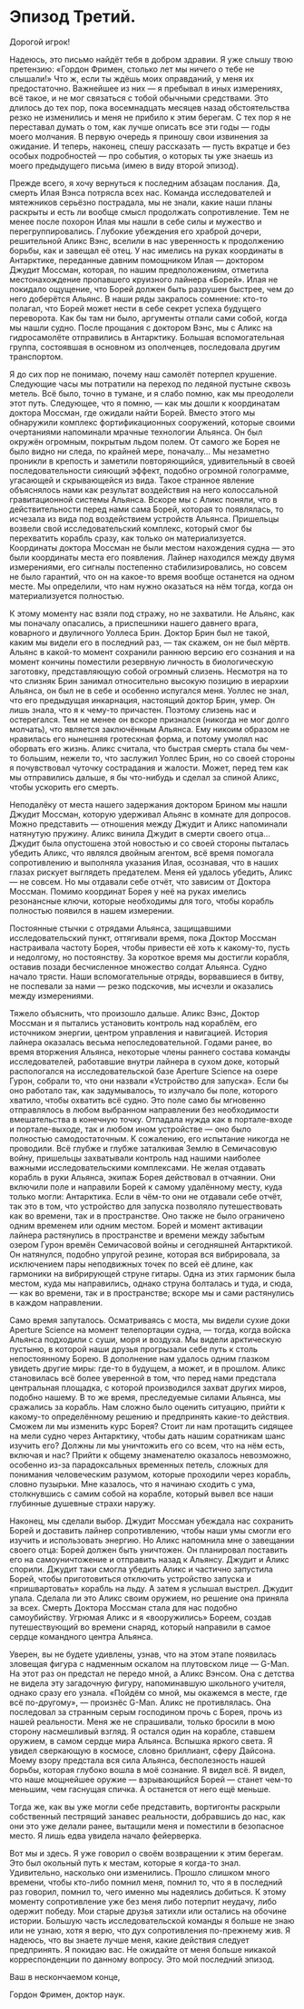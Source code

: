 # Эпизод Третий.

Дорогой игрок!

Надеюсь, это письмо найдёт тебя в добром здравии. Я уже слышу твою претензию: «Гордон Фримен, столько лет мы ничего о тебе не слышали!» Что ж, если ты ждёшь моих оправданий, у меня их предостаточно. Важнейшее из них — я пребывал в иных измерениях, всё такое, и не мог связаться с тобой обычными средствами. Это длилось до тех пор, пока восемнадцать месяцев назад обстоятельства резко не изменились и меня не прибило к этим берегам. С тех пор я не переставал думать о том, как лучше описать все эти годы — годы моего молчания. В первую очередь я приношу свои извинения за ожидание. И теперь, наконец, спешу рассказать — пусть вкратце и без особых подробностей — про события, о которых ты уже знаешь из моего предыдущего письма (имею в виду второй эпизод).

Прежде всего, я хочу вернуться к последним абзацам послания. Да, смерть Илая Вэнса потрясла всех нас. Команда исследователей и мятежников серьёзно пострадала, мы не знали, какие наши планы раскрыты и есть ли вообще смысл продолжать сопротивление. Тем не менее после похорон Илая мы нашли в себе силы и мужество и перегруппировались. Глубокие убеждения его храброй дочери, решительной Аликс Вэнс, вселили в нас уверенность к продолжению борьбы, как и завещал её отец. У нас имелись на руках координаты в Антарктике, переданные давним помощником Илая — доктором Джудит Моссман, которая, по нашим предположениям, отметила местонахождение пропавшего круизного лайнера «Борей». Илая не покидало ощущение, что Борей должен быть разрушен быстрее, чем до него доберётся Альянс. В наши ряды закралось сомнение: кто-то полагал, что Борей может нести в себе секрет успеха будущего переворота. Как бы там ни было, аргументы отпали сами собой, когда мы нашли судно. После прощания с доктором Вэнс, мы с Аликс на гидросамолёте отправились в Антарктику. Большая вспомогательная группа, состоявшая в основном из ополченцев, последовала другим транспортом.

Я до сих пор не понимаю, почему наш самолёт потерпел крушение. Следующие часы мы потратили на переход по ледяной пустыне сквозь метель. Всё было, точно в тумане, и я слабо помню, как мы преодолели этот путь. Следующее, что я помню, — как мы дошли к координатам доктора Моссман, где ожидали найти Борей. Вместо этого мы обнаружили комплекс фортификационных сооружений, которые своими очертаниями напоминали мрачные технологии Альянса. Он был окружён огромным, покрытым льдом полем. От самого же Борея не было видно ни следа, по крайней мере, поначалу… Мы незаметно проникли в крепость и заметили повторяющийся, удивительный в своей последовательности сияющий эффект, подобно огромной голограмме, угасающей и скрывающейся из вида. Такое странное явление объяснялось нами как результат воздействия на него колоссальной гравитационной системы Альянса. Вскоре мы с Аликс поняли, что в действительности перед нами сама Борей, которая то появлялась, то исчезала из вида под воздействием устройств Альянса. Пришельцы возвели свой исследовательский комплекс, который смог бы перехватить корабль сразу, как только он материализуется. Координаты доктора Моссман не были местом нахождения судна — это были координаты места его появления. Лайнер находился между двумя измерениями, его сигналы постепенно стабилизировались, но совсем не было гарантий, что он на какое-то время вообще останется на одном месте. Мы определили, что нам нужно оказаться на нём тогда, когда он материализуется полностью.

К этому моменту нас взяли под стражу, но не захватили. Не Альянс, как мы поначалу опасались, а приспешники нашего давнего врага, коварного и двуличного Уоллеса Брин. Доктор Брин был не такой, каким мы видели его в последний раз, — так скажем, он не был мёртв. Альянс в какой-то момент сохранили раннюю версию его сознания и на момент кончины поместили резервную личность в биологическую заготовку, представляющую собой огромный слизень. Несмотря на то что слизняк Брин занимал относительно высокую позицию в иерархии Альянса, он был не в себе и особенно испугался меня. Уоллес не знал, что его предыдущая инкарнация, настоящий доктор Брин, умер. Он лишь знала, что я к чему-то причастен. Поэтому слизень нас и остерегался. Тем не менее он вскоре признался (никогда не мог долго молчать), что является заключённым Альянса. Ему никоим образом не нравилась его нынешняя гротескная форма, и потому умолял нас оборвать его жизнь. Аликс считала, что быстрая смерть стала бы чем-то большим, нежели то, что заслужил Уоллес Брин, но со своей стороны я почувствовал чуточку сострадания и жалости. Может, перед тем как мы отправились дальше, я бы что-нибудь и сделал за спиной Аликс, чтобы ускорить его смерть.

Неподалёку от места нашего задержания доктором Брином мы нашли Джудит Моссман, которую удерживал Альянс в комнате для допросов. Можно представить — отношения между Джудит и Аликс напоминали натянутую пружину. Аликс винила Джудит в смерти своего отца… Джудит была опустошена этой новостью и со своей стороны пыталась убедить Аликс, что являлся двойным агентом, всё время помогала сопротивлению и выполняла указания Илая, осознавая, что в наших глазах рискует выглядеть предателем. Меня ей удалось убедить, Аликс — не совсем. Но мы отдавали себе отчёт, что зависим от Доктора Моссман. Помимо координат Борея у неё на руках имелись резонансные ключи, которые необходимы для того, чтобы корабль полностью появился в нашем измерении.

Постоянные стычки с отрядами Альянса, защищавшими исследовательский пункт, оттягивали время, пока Доктор Моссман настраивала частоту Борея, чтобы привести её хоть к какому-то, пусть и недолгому, но постоянству. За короткое время мы достигли корабля, оставив позади бесчисленное множество солдат Альянса. Судно начало трясти. Наши вспомогательные отряды, ворвавшиеся в битву, не поспевали за нами — резко подскочив, мы исчезли и оказались между измерениями.

Тяжело объяснить, что произошло дальше. Аликс Вэнс, Доктор Моссман и я пытались установить контроль над кораблём, его источником энергии, центром управления и навигацией. История лайнера оказалась весьма непоследовательной. Годами ранее, во время вторжения Альянса, некоторые члены раннего состава команды исследователей, работавшие внутри лайнера в сухом доке, который распологался на исследовательской базе Aperture Science на озере Гурон, собрали то, что они назвали «Устройство для запуска». Если бы оно работало так, как задумывалось, то излучало бы поле, которого хватило, чтобы охватить всё судно. Это поле само бы мгновенно отправлялось в любом выбранном направлении без необходимости вмешательства в конечную точку. Отпадала нужда как в портале-входе и портале-выходе, так и любом ином устройстве — оно было полностью самодостаточным. К сожалению, его испытание никогда не проводили. Всё глубже и глубже заталкивая Землю в Семичасовую войну, пришельцы захватывали контроль над нашими наиболее важными исследовательскими комплексами. Не желая отдавать корабль в руки Альянса, экипаж Борея действовал в отчаянии. Они включили поле и направили Борей к самому удалённому месту, куда только могли: Антарктика. Если в чём-то они не отдавали себе отчёт, так это в том, что устройство для запуска позволяло путешествовать как во времени, так и в пространстве. Оно также не было ограничено одним временем или одним местом. Борей и момент активации лайнера растянулись в пространстве и времени между забытым озером Гурон времён Семичасовой войны и сегодняшней Антарктикой. Он натянулся, подобно упругой резине, которая вся вибрировала, за исключением пары неподвижных точек по всей её длине, как гармоники на вибрирующей струне гитары. Одна из этих гармоник была местом, куда мы направились, однако струна болталась и туда, и сюда, — как во времени, так и в пространстве; вскоре мы и сами растянулись в каждом направлении.

Само время запуталось. Осматриваясь с моста, мы видели сухие доки Aperture Science на момент телепортации судна, — тогда, когда войска Альянса подходили с суши, моря и воздуха. Мы видели арктическую пустыню, в которой наши друзья прогрызали себе путь к столь непостоянному Борею. В дополнение нам удалось одним глазком увидеть другие миры: где-то в будущем, а может, и в прошлом. Аликс становилась всё более уверенной в том, что перед нами предстала центральная площадка, с которой производился захват других миров, подобно нашему. В то же время, преследуемые силами Альянса, мы сражались за корабль. Нам сложно было оценить ситуацию, прийти к какому-то определённому решению и предпринять какие-то действия. Сможем ли мы изменить курс Борея? Стоит ли нам протащить сидящее на мели судно через Антарктику, чтобы дать нашим соратникам шанс изучить его? Должны ли мы уничтожить его со всем, что на нём есть, включая и нас? Прийти к общему знаменателю оказалось невозможно, особенно из-за парадоксальных временных петель, сложных для понимания человеческим разумом, которые проходили через корабль, словно пузырьки. Мне казалось, что я начинаю сходить с ума, столкнувшись с самим собой на корабле, который вывел все наши глубинные душевные страхи наружу.

Наконец, мы сделали выбор. Джудит Моссман убеждала нас сохранить Борей и доставить лайнер сопротивлению, чтобы наши умы смогли его изучить и использовать энергию. Но Аликс напомнила мне о завещании своего отца: Борей должен быть уничтожен. Он планировал поставить его на самоуничтожение и отправить назад к Альянсу. Джудит и Аликс спорили. Джудит таки смогла убедить Аликс и частично запустила Борей, чтобы приготовиться отключить устройство запуска и «пришвартовать» корабль на льду. А затем я услышал выстрел. Джудит упала. Сделала ли это Аликс своим оружием, но решение она приняла за всех. Смерть Доктора Моссман стала для нас подобно самоубийству. Угрюмая Аликс и я «вооружились» Бореем, создав путешествующий во времени снаряд, который направили в самое сердце командного центра Альянса.

Уверен, вы не будете удивлены, узнав, что на этом этапе появилась зловещая фигура с надменным оскалом на плутовском лице — G-Man. На этот раз он предстал не передо мной, а Аликс Вэнсом. Она с детства не видела эту загадочную фигуру, напоминавшую школьного учителя, однако сразу его узнала. «Пойдём со мной, мы окажемся в месте, где всё по-другому», — произнёс G-Man. Аликс не противлялась. Она последовал за странным серым господином прочь с Борея, прочь из нашей реальности. Меня же не спрашивали, только бросили в мою сторону насмешливый взгляд. Я остался один на корабле, ставшем оружием, в самом сердце мира Альянса. Вспышка яркого света. Я увидел сверкающую в космосе, словно бриллиант, сферу Дайсона. Моему взору предстала вся сила Альянса, бесполезность нашей борьбы, которая глубоко вошла в моё сознание. Я видел всё. Я видел, что наше мощнейшее оружие — взрывающийся Борей — станет чем-то меньшим, чем гаснущая спичка. А останется от него ещё меньше.

Тогда же, как вы уже могли себе представить, вортигонты раскрыли собственный пестрящий занавес реальности, добравшись до нас, как они это уже делали ранее, вытащили меня и поместили в безопасное место. Я лишь едва увидела начало фейерверка.

Вот мы и здесь. Я уже говорил о своём возвращении к этим берегам. Это был окольный путь к местам, которые я когда-то знал. Удивительно, насколько они изменились. Прошло слишком много времени, чтобы кто-либо помнил меня, помнил то, что я в последний раз говорил, помнил то, чего именно мы надеялись добиться. К этому моменту сопротивление уже без меня либо потерпит неудачу, либо одержит победу. Мои старые друзья затихли или остались на обочине истории. Большую часть исследовательской команды я больше не знаю или не узнаю, хотя я верю, что дух сопротивления по-прежнему жив. Я надеюсь, что вы знаете лучше меня, какие действия следует предпринять. Я покидаю вас. Не ожидайте от меня больше никакой корреспонденции по данному вопросу. Это мой последний эпизод.

Ваш в нескончаемом конце,

Гордон Фримен, доктор наук.
